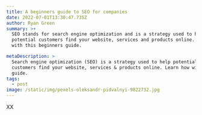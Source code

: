 ```yaml
---
title: A beginners guide to SEO for companies
date: 2022-07-01T13:30:47.735Z
author: Ryan Green
summary: >+
  SEO stands for search engine optimization and is a strategy used to help
  potential customers find your website, services and products online. Learn how
  with this beginners guide. 

metaDescription: >
  Search engine optimization (SEO) is a strategy used to help potential
  customers find your website, services & products online. Learn how with this
  guide. 
tags:
  - post
image: /static/img/pexels-oleksandr-pidvalnyi-9822732.jpg
---
```

XX